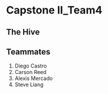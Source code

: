 # Capstone II_Team4

## The Hive


## Teammates
1. Diego Castro
1. Carson Reed
1. Alexis Mercado
1. Steve Liang
